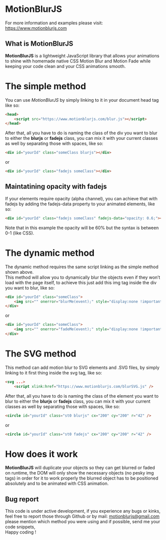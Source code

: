 # MotionBlurJS
For more information and examples please visit: https://www.motionblurjs.com

## What is MotionBlurJS
**MotionBlurJS** is a lightweight JavaScript library that allows your animations to shine with homemade native CSS Motion Blur and Motion Fade while keeping your code clean and your CSS animations smooth.

# The simple method
You can use *MotionBlurJS* by simply linking to it in your document head tag like so:
```HTML
<head>
    <script src="https://www.motionblurjs.com/blur.js"></script>
</head>
```
After that, all you have to do is naming the class of the div you want to blur to either the **blurjs** or **fadejs** class, you can mix it with your current classes as well by separating those with spaces, like so:
```HTML
<div id="yourId" class="someClass blurjs"></div>
```
or
```HTML
<div id="yourId" class="fadejs someClass"></div> 
```
## Maintatining opacity with fadejs
If your elements require opacity (alpha channel), you can achieve that with fadejs by adding the fadejs-data property to your animated elements, like so:
```HTML
<div id="yourId" class="fadejs someClass" fadejs-data="opacity: 0.6;"></div> 
```
Note that in this example the opacity will be 60% but the syntax is between 0-1 (like CSS).
# The dynamic method
The dynamic method requires the same script linking as the simple method shown above.<br/>
This method will allow you to dynamically blur the objects even if they won’t load with the page itself, to achieve this just add this img tag inside the div you want to blur, like so:
```HTML
<div id="yourId" class="someClass">
    <img src="" onerror="blurMe(event);" style="display:none !important;" />
</div>
```
or
```HTML
<div id="yourId" class="someClass">
    <img src="" onerror="fadeMe(event);" style="display:none !important;" />
</div>
```
# The SVG method
This method can add motion blur to SVG elements and .SVG files, by simply linking to it first thing inside the svg tag, like so:
```HTML
<svg ...>
    <script xlink:href="https://www.motionblurjs.com/blurSVG.js" />
```
After that, all you have to do is naming the class of the element you want to blur to either the **blurjs** or **fadejs** class, you can mix it with your current classes as well by separating those with spaces, like so: 
```HTML
<circle id="yourId" class="st0 blurjs" cx="200" cy="200" r="42" />
```
or
```HTML
<circle id="yourId" class="st0 fadejs" cx="200" cy="200" r="42" />
```
# How does it work
**MotionBlurJS** will duplicate your objects so they can get blurred or faded on runtime, the DOM will only show the necessary objects (no pesky img tags) in order for it to work properly the blurred object has to be positioned absolutely and to be animated with CSS animation.

## Bug report
This code is under active development, if you experience any bugs or kinks, feel free to report those through Github or by mail: motionblurjs@gmail.com please mention which method you were using and if possible, send me your code snippets,<br />Happy coding !
